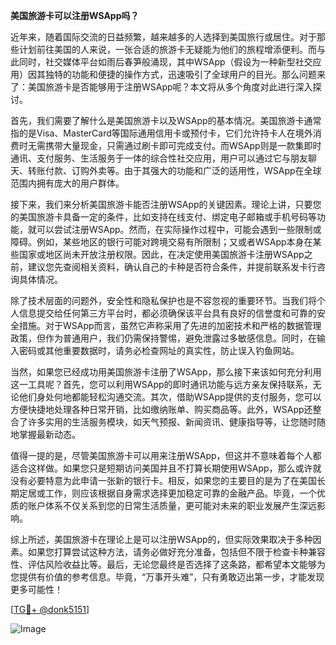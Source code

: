 **美国旅游卡可以注册WSApp吗？**

近年来，随着国际交流的日益频繁，越来越多的人选择到美国旅行或居住。对于那些计划前往美国的人来说，一张合适的旅游卡无疑能为他们的旅程增添便利。而与此同时，社交媒体平台如雨后春笋般涌现，其中WSApp（假设为一种新型社交应用）因其独特的功能和便捷的操作方式，迅速吸引了全球用户的目光。那么问题来了：美国旅游卡是否能够用于注册WSApp呢？本文将从多个角度对此进行深入探讨。

首先，我们需要了解什么是美国旅游卡以及WSApp的基本情况。美国旅游卡通常指的是Visa、MasterCard等国际通用信用卡或预付卡，它们允许持卡人在境外消费时无需携带大量现金，只需通过刷卡即可完成支付。而WSApp则是一款集即时通讯、支付服务、生活服务于一体的综合性社交应用，用户可以通过它与朋友聊天、转账付款、订购外卖等。由于其强大的功能和广泛的适用性，WSApp在全球范围内拥有庞大的用户群体。

接下来，我们来分析美国旅游卡能否注册WSApp的关键因素。理论上讲，只要您的美国旅游卡具备一定的条件，比如支持在线支付、绑定电子邮箱或手机号码等功能，就可以尝试注册WSApp。然而，在实际操作过程中，可能会遇到一些限制或障碍。例如，某些地区的银行可能对跨境交易有所限制；又或者WSApp本身在某些国家或地区尚未开放注册权限。因此，在决定使用美国旅游卡注册WSApp之前，建议您先查阅相关资料，确认自己的卡种是否符合条件，并提前联系发卡行咨询具体情况。

除了技术层面的问题外，安全性和隐私保护也是不容忽视的重要环节。当我们将个人信息提交给任何第三方平台时，都必须确保该平台具有良好的信誉度和可靠的安全措施。对于WSApp而言，虽然它声称采用了先进的加密技术和严格的数据管理政策，但作为普通用户，我们仍需保持警惕，避免泄露过多敏感信息。同时，在输入密码或其他重要数据时，请务必检查网址的真实性，防止误入钓鱼网站。

当然，如果您已经成功用美国旅游卡注册了WSApp，那么接下来该如何充分利用这一工具呢？首先，您可以利用WSApp的即时通讯功能与远方亲友保持联系，无论他们身处何地都能轻松沟通交流。其次，借助WSApp提供的支付服务，您可以方便快捷地处理各种日常开销，比如缴纳账单、购买商品等。此外，WSApp还整合了许多实用的生活服务模块，如天气预报、新闻资讯、健康指导等，让您随时随地掌握最新动态。

值得一提的是，尽管美国旅游卡可以用来注册WSApp，但这并不意味着每个人都适合这样做。如果您只是短期访问美国并且不打算长期使用WSApp，那么或许就没有必要特意为此申请一张新的银行卡。相反，如果您的主要目的是为了在美国长期定居或工作，则应该根据自身需求选择更加稳定可靠的金融产品。毕竟，一个优质的账户体系不仅关系到您的日常生活质量，更可能对未来的职业发展产生深远影响。

综上所述，美国旅游卡在理论上是可以注册WSApp的，但实际效果取决于多种因素。如果您打算尝试这种方法，请务必做好充分准备，包括但不限于检查卡种兼容性、评估风险收益比等。最后，无论您最终是否选择了这条路，都希望本文能够为您提供有价值的参考信息。毕竟，“万事开头难”，只有勇敢迈出第一步，才能发现更多可能性！

[[TG💪+ @donk5151](https://t.me/s/donk5151)]

![Image](https://i.postimg.cc/rwNCRYN7/Snipaste-2025-04-30-17-27-05.png)
